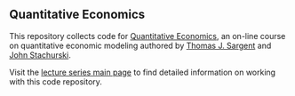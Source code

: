 
## Quantitative Economics 

This repository collects code for [Quantitative Economics](http://quant-econ.net),  an on-line course on quantitative economic modeling authored by [Thomas J. Sargent](https://files.nyu.edu/ts43/public/) and [John Stachurski](http://johnstachurski.net).

Visit the [lecture series main page](http://quant-econ.net) to find detailed information on working with this code repository.


